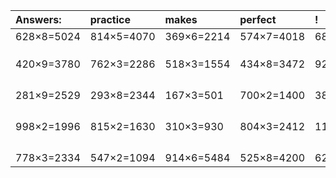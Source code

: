 | Answers: | practice | makes | perfect | ! |
| :--- | :--- | :--- | :--- | :--- |
| 628×8=5024 | 814×5=4070 | 369×6=2214 | 574×7=4018 | 680×2=1360 | 
|   |   |   |   |   | 
|   |   |   |   |   | 
|   |   |   |   |   | 
| 420×9=3780 | 762×3=2286 | 518×3=1554 | 434×8=3472 | 924×6=5544 | 
|   |   |   |   |   | 
|   |   |   |   |   | 
|   |   |   |   |   | 
|   |   |   |   |   | 
| 281×9=2529 | 293×8=2344 | 167×3=501 | 700×2=1400 | 381×8=3048 | 
|   |   |   |   |   | 
|   |   |   |   |   | 
|   |   |   |   |   | 
|   |   |   |   |   | 
| 998×2=1996 | 815×2=1630 | 310×3=930 | 804×3=2412 | 115×4=460 | 
|   |   |   |   |   | 
|   |   |   |   |   | 
|   |   |   |   |   | 
|   |   |   |   |   | 
| 778×3=2334 | 547×2=1094 | 914×6=5484 | 525×8=4200 | 628×9=5652 | 

